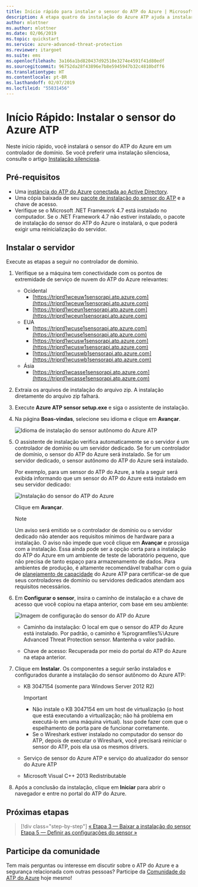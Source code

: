 ```yaml
---
title: Início rápido para instalar o sensor do ATP do Azure | Microsoft Docs
description: A etapa quatro da instalação do Azure ATP ajuda a instalar o sensor do Azure ATP.
author: mlottner
ms.author: mlottner
ms.date: 02/06/2019
ms.topic: quickstart
ms.service: azure-advanced-threat-protection
ms.reviewer: itargoet
ms.suite: ems
ms.openlocfilehash: 3a166a1bd820437d92510e3274e4591f41d80edf
ms.sourcegitcommit: 96752da28f43896e7b8e5945947b32c4810bdff6
ms.translationtype: HT
ms.contentlocale: pt-BR
ms.lasthandoff: 02/07/2019
ms.locfileid: "55831456"
---
```

# <a name="quickstart-install-the-azure-atp-sensor"></a>Início Rápido: Instalar o sensor do Azure ATP

Neste início rápido, você instalará o sensor do ATP do Azure em um controlador de domínio. Se você preferir uma instalação silenciosa, consulte o artigo [Instalação silenciosa](atp-silent-installation.md).

## <a name="prerequisites"></a>Pré-requisitos

- Uma [instância do ATP do Azure](install-atp-step1.md) [conectada ao Active Directory](install-atp-step2.md).
- Uma cópia baixada de seu [pacote de instalação do sensor do ATP](install-atp-step3.md) e a chave de acesso.
- Verifique se o Microsoft .NET Framework 4.7 está instalado no computador. Se o .NET Framework 4.7 não estiver instalado, o pacote de instalação do sensor do ATP do Azure o instalará, o que poderá exigir uma reinicialização do servidor.

## <a name="install-the-sensor"></a>Instalar o servidor

Execute as etapas a seguir no controlador de domínio.

1. Verifique se a máquina tem conectividade com os pontos de extremidade de serviço de nuvem do ATP do Azure relevantes:
   - Ocidental
      - [https://triprd1wceuw1sensorapi.atp.azure.com](https://triprd1wceuw1sensorapi.atp.azure.com) 
      - [https://triprd1wceun1sensorapi.atp.azure.com](https://triprd1wceun1sensorapi.atp.azure.com)
   - EUA 
      - [https://triprd1wcuse1sensorapi.atp.azure.com](https://triprd1wcuse1sensorapi.atp.azure.com)
      - [https://triprd1wcusw1sensorapi.atp.azure.com](https://triprd1wcusw1sensorapi.atp.azure.com)
      - [https://triprd1wcuswb1sensorapi.atp.azure.com](https://triprd1wcuswb1sensorapi.atp.azure.com)
   - Ásia
      - [https://triprd1wcasse1sensorapi.atp.azure.com](https://triprd1wcasse1sensorapi.atp.azure.com)

2. Extraia os arquivos de instalação do arquivo zip. A instalação diretamente do arquivo zip falhará.

3. Execute **Azure ATP sensor setup.exe** e siga o assistente de instalação.

4. Na página **Boas-vindas**, selecione seu idioma e clique em **Avançar**.

    ![Idioma de instalação do sensor autônomo do Azure ATP](media/sensor-install-language.png)


5. O assistente de instalação verifica automaticamente se o servidor é um controlador de domínio ou um servidor dedicado. Se for um controlador de domínio, o sensor do ATP do Azure será instalado. Se for um servidor dedicado, o sensor autônomo do ATP do Azure será instalado.
    
    Por exemplo, para um sensor do ATP do Azure, a tela a seguir será exibida informando que um sensor do ATP do Azure está instalado em seu servidor dedicado:
    
    ![Instalação do sensor do ATP do Azure](media/sensor-install-deployment-type.png)

   Clique em **Avançar**.

    > [!NOTE] 
    > Um aviso será emitido se o controlador de domínio ou o servidor dedicado não atender aos requisitos mínimos de hardware para a instalação. O aviso não impede que você clique em **Avançar** e prossiga com a instalação. Essa ainda pode ser a opção certa para a instalação do ATP do Azure em um ambiente de teste de laboratório pequeno, que não precisa de tanto espaço para armazenamento de dados. Para ambientes de produção, é altamente recomendável trabalhar com o guia de [planejamento de capacidade](atp-capacity-planning.md) do Azure ATP para certificar-se de que seus controladores de domínio ou servidores dedicados atendam aos requisitos necessários.

6. Em **Configurar o sensor**, insira o caminho de instalação e a chave de acesso que você copiou na etapa anterior, com base em seu ambiente:

    ![Imagem de configuração do sensor do ATP do Azure](media/sensor-install-config.png)

      - Caminho da instalação: O local em que o sensor do ATP do Azure está instalado. Por padrão, o caminho é %programfiles%\Azure Advanced Threat Protection sensor. Mantenha o valor padrão.

     - Chave de acesso: Recuperada por meio do portal do ATP do Azure na etapa anterior.
    
7. Clique em **Instalar**. Os componentes a seguir serão instalados e configurados durante a instalação do sensor autônomo do Azure ATP:

    - KB 3047154 (somente para Windows Server 2012 R2)

        > [!IMPORTANT]
        > - Não instale o KB 3047154 em um host de virtualização (o host que está executando a virtualização; não há problema em executá-lo em uma máquina virtual). Isso pode fazer com que o espelhamento de porta pare de funcionar corretamente. 
        > - Se o Wireshark estiver instalado no computador do sensor do ATP, depois de executar o Wireshark, você precisará reiniciar o sensor do ATP, pois ela usa os mesmos drivers.

    - Serviço de sensor do Azure ATP e serviço do atualizador do sensor do Azure ATP
    - Microsoft Visual C++ 2013 Redistributable

8. Após a conclusão da instalação, clique em **Iniciar** para abrir o navegador e entre no portal do ATP do Azure.

## <a name="next-steps"></a>Próximas etapas

> [!div class="step-by-step"]
> [« Etapa 3 — Baixar a instalação do sensor](install-atp-step3.md)
> [Etapa 5 — Definir as configurações do sensor »](install-atp-step5.md)

## <a name="join-the-community"></a>Participe da comunidade

Tem mais perguntas ou interesse em discutir sobre o ATP do Azure e a segurança relacionada com outras pessoas? Participe da [Comunidade do ATP do Azure](https://aka.ms/azureatpcommunity) hoje mesmo!